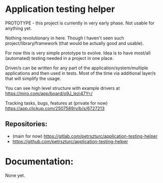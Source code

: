 # Application testing helper

PROTOTYPE - this project is currently in very early phase. Not usable for anything yet.

Nothing revolutionary in here. Though I haven't seen such project/library/framework (that would be actually good and usable).

For now this is very simple prototype to evolve. Idea is to have most/all (automated) testing needed in a project in one place.

Driver/s can be written for any part of the application/system/multiple applications and then used in tests. Most of the time via additional layer/s that will simplify the usage.

You can see high level structure with example drivers at https://miro.com/app/board/o9J_lezi47Y=/

Tracking tasks, bugs, features at (private for now) https://app.clickup.com/2507589/v/b/s/6727213

## Repositories:

* (main for now) https://gitlab.com/petrszturc/application-testing-helper
* https://github.com/petrszturc/application-testing-helper

# Documentation:
None yet.

